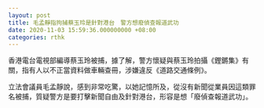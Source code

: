 ```yaml
---
layout: post
title: 毛孟靜指拘捕蔡玉玲是針對港台　警方想廢偵查報道武功
date: 2020-11-03 15:59:36.000000000 +08:00
categories: rthk
---
```


香港電台電視部編導蔡玉玲被捕，據了解，警方懷疑與蔡玉玲拍攝《鏗鏘集》有關，指有人以不正當資料做車輛查冊，涉嫌違反《道路交通條例》。

立法會議員毛孟靜說，感到非常吃驚，以她記憶所及，從沒有新聞從業員因這類罪名被捕，質疑警方是要打擊新聞自由及針對港台，形容是想「廢偵查報道武功」。
